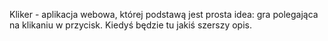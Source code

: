 Kliker - aplikacja webowa, której podstawą jest prosta idea: gra polegająca na klikaniu w przycisk. Kiedyś będzie tu jakiś szerszy opis.
